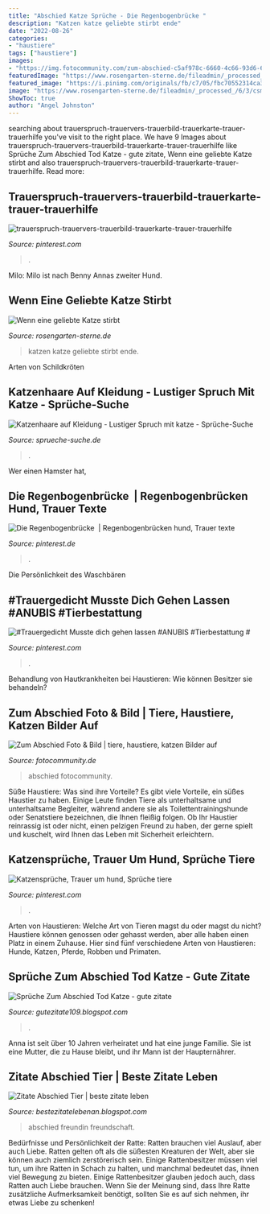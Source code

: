```yaml
---
title: "Abschied Katze Sprüche - Die Regenbogenbrücke ️"
description: "Katzen katze geliebte stirbt ende"
date: "2022-08-26"
categories:
- "haustiere"
tags: ["haustiere"]
images:
- "https://img.fotocommunity.com/zum-abschied-c5af978c-6660-4c66-93d6-6582c07758a4.jpg?width=1000"
featuredImage: "https://www.rosengarten-sterne.de/fileadmin/_processed_/6/3/csm_Katzensenior_screen_d796568cbd.jpg"
featured_image: "https://i.pinimg.com/originals/fb/c7/05/fbc70552314ca3b604fc2a1791921d9b.png"
image: "https://www.rosengarten-sterne.de/fileadmin/_processed_/6/3/csm_Katzensenior_screen_d796568cbd.jpg"
ShowToc: true
author: "Angel Johnston"
---
```





	

		
searching about trauerspruch-trauervers-trauerbild-trauerkarte-trauer-trauerhilfe you've visit to the right place. We have 9 Images about trauerspruch-trauervers-trauerbild-trauerkarte-trauer-trauerhilfe like Sprüche Zum Abschied Tod Katze - gute zitate, Wenn eine geliebte Katze stirbt and also trauerspruch-trauervers-trauerbild-trauerkarte-trauer-trauerhilfe. Read more:
		
    
## Trauerspruch-trauervers-trauerbild-trauerkarte-trauer-trauerhilfe

<img loading=lazy src="https://i.pinimg.com/originals/2d/6d/72/2d6d72a51fb561efe01d665da1967080.jpg" onerror="this.onerror=null;this.src='https://tse3.mm.bing.net/th?id=OIP.oPHojtOXB-A3RtlROu5GnwHaGN&amp;pid=15.1';" alt="trauerspruch-trauervers-trauerbild-trauerkarte-trauer-trauerhilfe">

_Source: pinterest.com_

>. 

	

Milo: Milo ist nach Benny Annas zweiter Hund.

    
## Wenn Eine Geliebte Katze Stirbt

<img loading=lazy src="https://www.rosengarten-sterne.de/fileadmin/_processed_/6/3/csm_Katzensenior_screen_d796568cbd.jpg" onerror="this.onerror=null;this.src='https://tse4.mm.bing.net/th?id=OIP.y5N2yy3XvszS59FFgG16tQAAAA&amp;pid=15.1';" alt="Wenn eine geliebte Katze stirbt">

_Source: rosengarten-sterne.de_

>katzen katze geliebte stirbt ende. 

	

Arten von Schildkröten

    
## Katzenhaare Auf Kleidung - Lustiger Spruch Mit Katze - Sprüche-Suche

<img loading=lazy src="https://www.sprueche-suche.de/wp-content/uploads/2017/08/katzenhaare-auf-kleidung-lustiger-spruch-mit-katze.jpg" onerror="this.onerror=null;this.src='https://tse1.mm.bing.net/th?id=OIP.N_X-TxcCf4spA5j5MT5D1QHaFB&amp;pid=15.1';" alt="Katzenhaare auf Kleidung - Lustiger Spruch mit katze - Sprüche-Suche">

_Source: sprueche-suche.de_

>. 

	

Wer einen Hamster hat,

    
## Die Regenbogenbrücke ️ | Regenbogenbrücken Hund, Trauer Texte

<img loading=lazy src="https://i.pinimg.com/736x/c3/83/3c/c3833cd0e9470bc3858b5271c70a72f0.jpg" onerror="this.onerror=null;this.src='https://tse1.mm.bing.net/th?id=OIP.kpdWwT9EC6pNAm15zWCyAgHaNL&amp;pid=15.1';" alt="Die Regenbogenbrücke ️ | Regenbogenbrücken hund, Trauer texte">

_Source: pinterest.de_

>. 

	

Die Persönlichkeit des Waschbären

    
## #Trauergedicht Musste Dich Gehen Lassen #ANUBIS #Tierbestattung #

<img loading=lazy src="https://i.pinimg.com/originals/fb/c7/05/fbc70552314ca3b604fc2a1791921d9b.png" onerror="this.onerror=null;this.src='https://tse3.mm.bing.net/th?id=OIP.A7410XRo78H9sJOh0leMSgHaHa&amp;pid=15.1';" alt="#Trauergedicht Musste dich gehen lassen #ANUBIS #Tierbestattung #">

_Source: pinterest.com_

>. 

	

Behandlung von Hautkrankheiten bei Haustieren: Wie können Besitzer sie behandeln?

    
## Zum Abschied Foto &amp; Bild | Tiere, Haustiere, Katzen Bilder Auf

<img loading=lazy src="https://img.fotocommunity.com/zum-abschied-c5af978c-6660-4c66-93d6-6582c07758a4.jpg?width=1000" onerror="this.onerror=null;this.src='https://tse1.mm.bing.net/th?id=OIP.3Mx8d41UF9E6KgD8HmuiaQHaEK&amp;pid=15.1';" alt="Zum Abschied Foto &amp; Bild | tiere, haustiere, katzen Bilder auf">

_Source: fotocommunity.de_

>abschied fotocommunity. 

	

Süße Haustiere: Was sind ihre Vorteile?
Es gibt viele Vorteile, ein süßes Haustier zu haben. Einige Leute finden Tiere als unterhaltsame und unterhaltsame Begleiter, während andere sie als Toilettentrainingshunde oder Senatstiere bezeichnen, die Ihnen fleißig folgen. Ob Ihr Haustier reinrassig ist oder nicht, einen pelzigen Freund zu haben, der gerne spielt und kuschelt, wird Ihnen das Leben mit Sicherheit erleichtern.

    
## Katzensprüche, Trauer Um Hund, Sprüche Tiere

<img loading=lazy src="https://i.pinimg.com/736x/45/19/77/451977b6d9cd774ec0cc2dcff8dbc169.jpg" onerror="this.onerror=null;this.src='https://tse4.mm.bing.net/th?id=OIP.sMJ_w7EU8XOcGhAnTR4rpQHaKQ&amp;pid=15.1';" alt="Katzensprüche, Trauer um hund, Sprüche tiere">

_Source: pinterest.com_

>. 

	

Arten von Haustieren: Welche Art von Tieren magst du oder magst du nicht?
Haustiere können genossen oder gehasst werden, aber alle haben einen Platz in einem Zuhause. Hier sind fünf verschiedene Arten von Haustieren: Hunde, Katzen, Pferde, Robben und Primaten.

    
## Sprüche Zum Abschied Tod Katze - Gute Zitate

<img loading=lazy src="https://s3-eu-west-1.amazonaws.com/w3.cdn.gpd/at.whiskas.191/large_abschied-nehmen-von-ihrer-katze-0-636299358266276008.jpg" onerror="this.onerror=null;this.src='https://tse3.mm.bing.net/th?id=OIP.tSXDjVHJ4xccWKsbH9kboAHaBG&amp;pid=15.1';" alt="Sprüche Zum Abschied Tod Katze - gute zitate">

_Source: gutezitate109.blogspot.com_

>. 

	

Anna ist seit über 10 Jahren verheiratet und hat eine junge Familie. Sie ist eine Mutter, die zu Hause bleibt, und ihr Mann ist der Haupternährer.

    
## Zitate Abschied Tier | Beste Zitate Leben

<img loading=lazy src="http://www.sprueche-suche.de/wp-content/uploads/2015/04/sprueche-zum-nachdenken-katzen-hunde-menschen-400x266.jpg" onerror="this.onerror=null;this.src='https://tse1.mm.bing.net/th?id=OIP.HGx8DKhbTgjFXoNpzJtQ7AAAAA&amp;pid=15.1';" alt="Zitate Abschied Tier | beste zitate leben">

_Source: bestezitatelebenan.blogspot.com_

>abschied freundin freundschaft. 

	

Bedürfnisse und Persönlichkeit der Ratte: Ratten brauchen viel Auslauf, aber auch Liebe.
Ratten gelten oft als die süßesten Kreaturen der Welt, aber sie können auch ziemlich zerstörerisch sein. Einige Rattenbesitzer müssen viel tun, um ihre Ratten in Schach zu halten, und manchmal bedeutet das, ihnen viel Bewegung zu bieten. Einige Rattenbesitzer glauben jedoch auch, dass Ratten auch Liebe brauchen. Wenn Sie der Meinung sind, dass Ihre Ratte zusätzliche Aufmerksamkeit benötigt, sollten Sie es auf sich nehmen, ihr etwas Liebe zu schenken!

